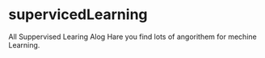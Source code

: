 # supervicedLearning
All Suppervised Learing Alog
Hare you find lots of angorithem for mechine Learning.
